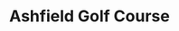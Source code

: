 ---
title: "Ashfield Golf Course"
address: "Cregganduff Rd, Cullyhanna, Newry, County Down BT35 0NA"
tel: "028 3086 8180"
county: "Down"
category: "Pitch And Putt"
type: "Content"
lat: "54.109372"
lng: "-6.5757"
---